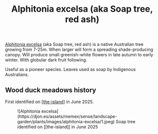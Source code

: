 ﻿---
backlinks:
- title: Plants
  url: /memex/sense/landscape-garden/plants/plants.html
photos:
  1:
    date: 2025-06-27 08:39:48
    description: None
    filename: 491F2F2C-C6C5-438D-86CF-9F86BB961D9A.heic
    latitude: -27.538983333333334
    longitude: 152.05552783333334
    memexFilename: https://djon.es/assets/memex/sense/landscape-garden/plants/images/alphitonia-excelsa/1.jpeg
    title: None
tags: plants, gardens, native
title: Alphitonia excelsa (aka Soap tree, red ash)
type: plant
---
[Alphitonia excelsa](https://en.wikipedia.org/wiki/Alphitonia_excelsa) (aka Soap tree, red ash) is a native Australian tree growing from 7-25m. When larger will form a spreading shade-producing canopy. Will produce small greenish-white flowers in late autumn to early winter. With globular dark fruit following.

Useful as a pioneer species. Leaves used as soap by Indigenous Australians.

## Wood duck meadows history

First identified on [[the-island]] in June 2025.

<figure markdown>
![Alphitonia excelsa](https://djon.es/assets/memex/sense/landscape-garden/plants/images/alphitonia-excelsa/1.jpeg)
<caption>Soap tree identified on [[the-island]] in June 2025</caption>
</figure>


[//begin]: # "Autogenerated link references for markdown compatibility"
[the-island]: ../the-island "The Island"
[//end]: # "Autogenerated link references"